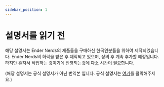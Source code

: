 ```yaml
---
sidebar_position: 1
---
```


# 설명서를 읽기 전

해당 설명서는 Ender Nerds의 제품들을 구매하신 한국인분들을 위하여 제작되었습니다.
Ender Nerds의 허락을 받은 후 제작되고 있으며, 상의 후 계속 추가할 예정입니다.
하지만 혼자서 작업하는 것이기에 반영되는것에 다소 시간이 필요합니다.

(해당 설명서는 공식 설명서가 아닌 번역본 입니다. 공식 설명서는 [여기](https://endernerds.netlify.app/)를 클릭해주세요.)
